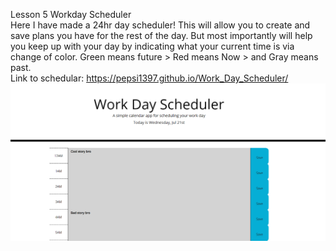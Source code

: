 Lesson 5
Workday Scheduler 
<br>
Here I have made a 24hr day scheduler! This will allow you to create and save plans you have for the rest of the day. 
But most importantly will help you keep up with your day by indicating what your current time is via change of color. 
Green means future > Red means Now > and Gray means past.
<br>
Link to schedular: https://pepsi1397.github.io/Work_Day_Scheduler/
<br>
![demo image of my workday schedular](./Assets/demo.png)
